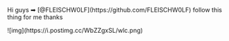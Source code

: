<p> Hi guys ➡ [@FLEISCHW0LF](https://github.com/FLEISCHW0LF) follow this thing for me thanks </p>
![img](https://i.postimg.cc/WbZZgxSL/wlc.png)

<!--
**ARLEQUINADE/ARLEQUINADE** is a ✨ _special_ ✨ repository because its `README.md` (this file) appears on your GitHub profile.

Here are some ideas to get you started:

- 🔭 I’m currently working on ...
- 🌱 I’m currently learning ...
- 👯 I’m looking to collaborate on ...
- 🤔 I’m looking for help with ...
- 💬 Ask me about ...
- 📫 How to reach me: ...
- 😄 Pronouns: ...
- ⚡ Fun fact: ...
-->

